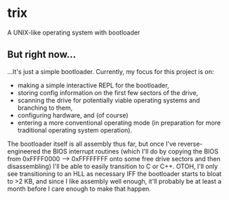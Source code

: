 trix
==========

A UNIX-like operating system with bootloader

But right now...
----------------

...It's just a simple bootloader.
Currently, my focus for this project is on:
- making a simple interactive REPL for the bootloader,
- storing config information on the first few sectors of the drive,
- scanning the drive for potentially viable operating systems and branching to them,
- configuring hardware, and (of course)
- entering a more conventional operating mode (in preparation for more traditional operating system operation).

The bootloader itself is all assembly thus far, but once I've reverse-engineered the BIOS interrupt routines (which I'll do by copying the BIOS from 0xFFFF0000 --> 0xFFFFFFFF onto some free drive sectors and then disassembling) I'll be able to easily transition to C or C++. OTOH, I'll only see transitioning to an HLL as necessary IFF the bootloader starts to bloat to >2 KB, and since I like assembly well enough, it'll probably be at least a month before I care enough to make that happen.

